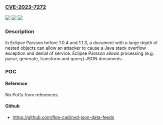 ### [CVE-2023-7272](https://cve.mitre.org/cgi-bin/cvename.cgi?name=CVE-2023-7272)
![](https://img.shields.io/static/v1?label=Product&message=Parsson&color=blue)
![](https://img.shields.io/static/v1?label=Version&message=0%3C%3D%201.0.3%20&color=brighgreen)
![](https://img.shields.io/static/v1?label=Vulnerability&message=CWE-787%20Out-of-bounds%20Write&color=brighgreen)

### Description

In Eclipse Parsson before 1.0.4 and 1.1.3, a document with a large depth of nested objects can allow an attacker to cause a Java stack overflow exception and denial of service. Eclipse Parsson allows processing (e.g. parse, generate, transform and query) JSON documents.

### POC

#### Reference
No PoCs from references.

#### Github
- https://github.com/fkie-cad/nvd-json-data-feeds

